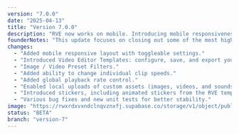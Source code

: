 ```yaml
---
version: "7.0.0"
date: "2025-04-13"
title: "Version 7.0.0"
description: "RVE now works on mobile. Introducing mobile responsiveness, templates, clip speed control, and custom assets."
founderNotes: "This update focuses on closing out some of the most highly requested features from the roadmap. || The biggest change: you can now use the editor on mobile. Mobile responsiveness is built-in and can be toggled via settings. || We’ve also introduced templates and stickers, a major step toward customizable, reusable editing flows. Create your own templates and export them, or explore new animated stickers from the RVE library. || On top of that, you can now upload your own images, videos, and audio locally, control playback rate, and adjust individual clip speeds. || There are also a number of bug fixes and unit tests under the hood. As always, let us know what you think!"
changes:
  - "Added mobile responsive layout with toggleable settings."
  - "Introduced Video Editor Templates: configure, save, and export your own setups."
  - "Image / Video Preset Filters."
  - "Added ability to change individual clip speeds."
  - "Added global playback rate control."
  - "Enabled local uploads of custom assets (images, videos, and sounds - limited to local dev atm)."
  - "Introduced stickers, including animated stickers from the RVE template library."
  - "Various bug fixes and new unit tests for better stability."
image: "https://rwxrdxvxndclnqvznxfj.supabase.co/storage/v1/object/public/rve-version-7//rve-version-7-min.png"
status: "BETA"
branch: "version-7"
---
```

